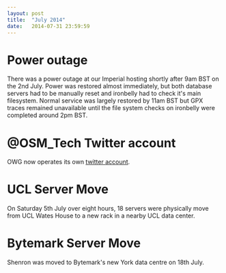 ```yaml
---
layout: post
title:  "July 2014"
date:   2014-07-31 23:59:59
---
```


# Power outage

There was a power outage at our Imperial hosting shortly after 9am BST on the 2nd July. Power was restored almost immediately, but both database servers had to be manually reset and ironbelly had to check it's main filesystem. Normal service was largely restored by 11am BST but GPX traces remained unavailable until the file system checks on ironbelly were completed around 2pm BST.

# @OSM_Tech Twitter account

OWG now operates its own [twitter account](https://twitter.com/osm_tech).

# UCL Server Move

On Saturday 5th July over eight hours, 18 servers were physically move from UCL Wates House to a new rack in a nearby UCL data center.

# Bytemark Server Move

Shenron was moved to Bytemark's new York data centre on 18th July.
